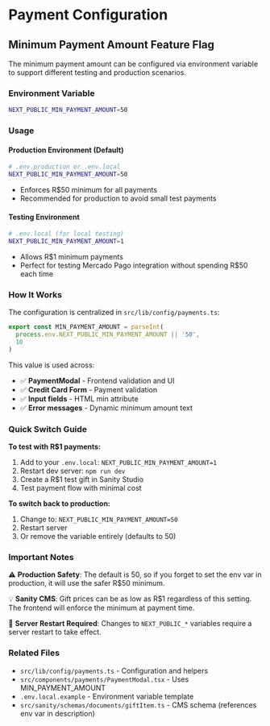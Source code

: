# Payment Configuration

## Minimum Payment Amount Feature Flag

The minimum payment amount can be configured via environment variable to support different testing and production scenarios.

### Environment Variable

```bash
NEXT_PUBLIC_MIN_PAYMENT_AMOUNT=50
```

### Usage

#### Production Environment (Default)
```bash
# .env.production or .env.local
NEXT_PUBLIC_MIN_PAYMENT_AMOUNT=50
```
- Enforces R$50 minimum for all payments
- Recommended for production to avoid small test payments

#### Testing Environment
```bash
# .env.local (for local testing)
NEXT_PUBLIC_MIN_PAYMENT_AMOUNT=1
```
- Allows R$1 minimum payments
- Perfect for testing Mercado Pago integration without spending R$50 each time

### How It Works

The configuration is centralized in `src/lib/config/payments.ts`:

```typescript
export const MIN_PAYMENT_AMOUNT = parseInt(
  process.env.NEXT_PUBLIC_MIN_PAYMENT_AMOUNT || '50',
  10
)
```

This value is used across:
- ✅ **PaymentModal** - Frontend validation and UI
- ✅ **Credit Card Form** - Payment validation
- ✅ **Input fields** - HTML min attribute
- ✅ **Error messages** - Dynamic minimum amount text

### Quick Switch Guide

**To test with R$1 payments:**
1. Add to your `.env.local`: `NEXT_PUBLIC_MIN_PAYMENT_AMOUNT=1`
2. Restart dev server: `npm run dev`
3. Create a R$1 test gift in Sanity Studio
4. Test payment flow with minimal cost

**To switch back to production:**
1. Change to: `NEXT_PUBLIC_MIN_PAYMENT_AMOUNT=50`
2. Restart server
3. Or remove the variable entirely (defaults to 50)

### Important Notes

⚠️ **Production Safety**: The default is 50, so if you forget to set the env var in production, it will use the safer R$50 minimum.

💡 **Sanity CMS**: Gift prices can be as low as R$1 regardless of this setting. The frontend will enforce the minimum at payment time.

🔄 **Server Restart Required**: Changes to `NEXT_PUBLIC_*` variables require a server restart to take effect.

### Related Files

- `src/lib/config/payments.ts` - Configuration and helpers
- `src/components/payments/PaymentModal.tsx` - Uses MIN_PAYMENT_AMOUNT
- `.env.local.example` - Environment variable template
- `src/sanity/schemas/documents/giftItem.ts` - CMS schema (references env var in description)
